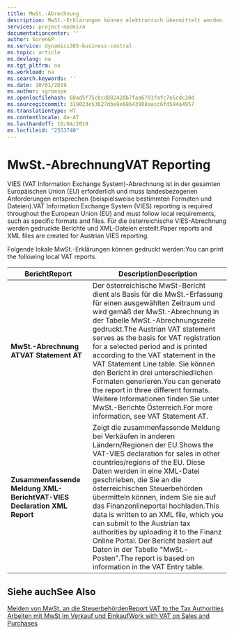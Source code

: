 ```yaml
---
title: MwSt.-Abrechnung
description: MwSt.-Erklärungen können elektronisch übermittelt werden.
services: project-madeira
documentationcenter: ''
author: SorenGP
ms.service: dynamics365-business-central
ms.topic: article
ms.devlang: na
ms.tgt_pltfrm: na
ms.workload: na
ms.search.keywords: ''
ms.date: 10/01/2019
ms.author: sgroespe
ms.openlocfilehash: 60ad5f75cbcd882420b7faa6791fafc7e5cdc30d
ms.sourcegitcommit: 319023e53627dbe8e68643908aacc6fd594a4957
ms.translationtype: HT
ms.contentlocale: de-AT
ms.lasthandoff: 10/04/2019
ms.locfileid: "2553740"
---
```

# <a name="vat-reporting"></a><span data-ttu-id="3e539-103">MwSt.-Abrechnung</span><span class="sxs-lookup"><span data-stu-id="3e539-103">VAT Reporting</span></span>
<span data-ttu-id="3e539-104">VIES (VAT Information Exchange System)-Abrechnung ist in der gesamten Europäischen Union (EU) erforderlich und muss landesbezogenen Anforderungen entsprechen (beispielsweise bestimmten Formaten und Dateien).</span><span class="sxs-lookup"><span data-stu-id="3e539-104">VAT Information Exchange System (VIES) reporting is required throughout the European Union (EU) and must follow local requirements, such as specific formats and files.</span></span> <span data-ttu-id="3e539-105">Für die österreichische VIES-Abrechnung werden gedruckte Berichte und XML-Dateien erstellt.</span><span class="sxs-lookup"><span data-stu-id="3e539-105">Paper reports and XML files are created for Austrian VIES reporting.</span></span>

<span data-ttu-id="3e539-106">Folgende lokale MwSt.-Erklärungen können gedruckt werden:</span><span class="sxs-lookup"><span data-stu-id="3e539-106">You can print the following local VAT reports.</span></span>  

|<span data-ttu-id="3e539-107">Bericht</span><span class="sxs-lookup"><span data-stu-id="3e539-107">Report</span></span>|<span data-ttu-id="3e539-108">Description</span><span class="sxs-lookup"><span data-stu-id="3e539-108">Description</span></span>|  
|------------|---------------------------------------|  
|<span data-ttu-id="3e539-109">**MwSt.-Abrechnung AT**</span><span class="sxs-lookup"><span data-stu-id="3e539-109">**VAT Statement AT**</span></span>|<span data-ttu-id="3e539-110">Der österreichische MwSt-Bericht dient als Basis für die MwSt.-Erfassung für einen ausgewählten Zeitraum und wird gemäß der MwSt.-Abrechnung in der Tabelle MwSt.-Abrechnungszeile gedruckt.</span><span class="sxs-lookup"><span data-stu-id="3e539-110">The Austrian VAT statement serves as the basis for VAT registration for a selected period and is printed according to the VAT statement in the VAT Statement Line table.</span></span> <span data-ttu-id="3e539-111">Sie können den Bericht in drei unterschiedlichen Formaten generieren.</span><span class="sxs-lookup"><span data-stu-id="3e539-111">You can generate the report in three different formats.</span></span> <span data-ttu-id="3e539-112">Weitere Informationen finden Sie unter MwSt.-Berichte Österreich.</span><span class="sxs-lookup"><span data-stu-id="3e539-112">For more information, see VAT Statement AT.</span></span>|  
|<span data-ttu-id="3e539-113">**Zusammenfassende Meldung XML-Bericht**</span><span class="sxs-lookup"><span data-stu-id="3e539-113">**VAT-VIES Declaration XML Report**</span></span>|<span data-ttu-id="3e539-114">Zeigt die zusammenfassende Meldung bei Verkäufen in anderen Ländern/Regionen der EU.</span><span class="sxs-lookup"><span data-stu-id="3e539-114">Shows the VAT-VIES declaration for sales in other countries/regions of the EU.</span></span> <span data-ttu-id="3e539-115">Diese Daten werden in eine XML-Datei geschrieben, die Sie an die österreichischen Steuerbehörden übermitteln können, indem Sie sie auf das Finanzonlineportal hochladen.</span><span class="sxs-lookup"><span data-stu-id="3e539-115">This data is written to an XML file, which you can submit to the Austrian tax authorities by uploading it to the Finanz Online Portal.</span></span> <span data-ttu-id="3e539-116">Der Bericht basiert auf Daten in der Tabelle "MwSt.-Posten".</span><span class="sxs-lookup"><span data-stu-id="3e539-116">The report is based on information in the VAT Entry table.</span></span>|  

## <a name="see-also"></a><span data-ttu-id="3e539-117">Siehe auch</span><span class="sxs-lookup"><span data-stu-id="3e539-117">See Also</span></span>  
[<span data-ttu-id="3e539-118">Melden von MwSt. an die Steuerbehörden</span><span class="sxs-lookup"><span data-stu-id="3e539-118">Report VAT to the Tax Authorities</span></span>](../../finance-how-report-vat.md)  
[<span data-ttu-id="3e539-119">Arbeiten mit MwSt im Verkauf und Einkauf</span><span class="sxs-lookup"><span data-stu-id="3e539-119">Work with VAT on Sales and Purchases</span></span>](../../finance-work-with-vat.md)
